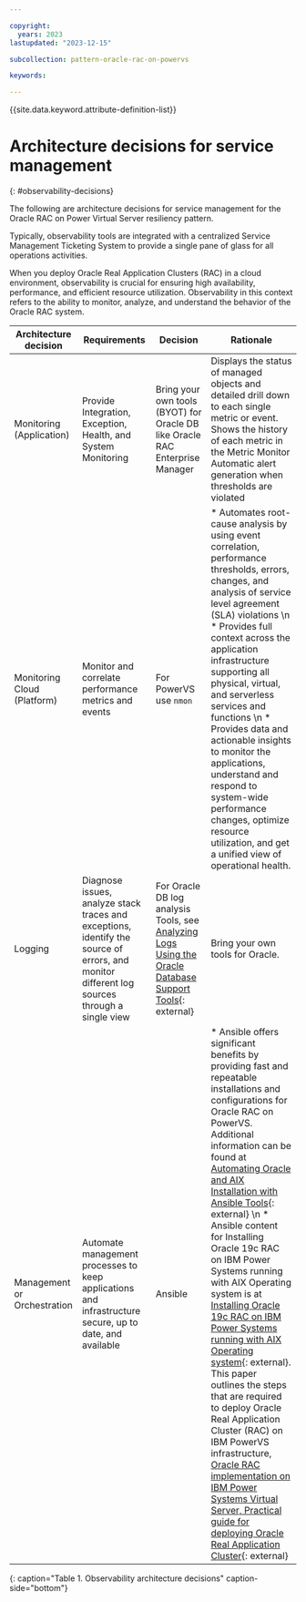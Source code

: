 ```yaml
---

copyright:
  years: 2023
lastupdated: "2023-12-15"

subcollection: pattern-oracle-rac-on-powervs

keywords:

---
```


{{site.data.keyword.attribute-definition-list}}

# Architecture decisions for service management
{: #observability-decisions}

The following are architecture decisions for service management for the Oracle RAC on Power Virtual Server resiliency pattern.

Typically, observability tools are integrated with a centralized Service Management Ticketing System to provide a single pane of glass for all operations activities.

When you deploy Oracle Real Application Clusters (RAC) in a cloud environment, observability is crucial for ensuring high availability, performance, and efficient resource utilization. Observability in this context refers to the ability to monitor, analyze, and understand the behavior of the Oracle RAC system.

| Architecture decision                 | Requirements                                                                                                                            | Decision                                                                                                                                                                                                                              |Rationale                                                                                                                                                                                                                                                                                                                                                                                                                                                                                                                                                                                                                                                                                                                                              |
|-----------------------------|----------------------------------------------------------------------------------------------------------------------------------------------|--------------------------------------------------------------------------------------------------------------------------------------------------------------------------------------------------------------------------------------------------|------------------------------------------------------------------------------------------------------------------------------------------------------------------------------------------------------------------------------------------------------------------------------------------------------------------------------------------------------------------------------------------------------------------------------------------------------------------------------------------------------------------------------------------------------------------------------------------------------------------------------------------------------------------------------------------------------------------------------------------------------------------------|
| Monitoring (Application)    | Provide Integration, Exception, Health, and System Monitoring                                                                                | Bring your own tools (BYOT) for Oracle DB like Oracle RAC Enterprise Manager                                                                                                                                                                     | Displays the status of managed objects and detailed drill down to each single metric or event. Shows the history of each metric in the Metric Monitor Automatic alert generation when thresholds are violated                                                                                                                                                                                                                                                                                                                                                                                                                                                                                                                                                          |
| Monitoring Cloud (Platform) | Monitor and correlate performance metrics and events                                                                                         | For PowerVS use `nmon`                                                                                                                                                                                                                             | * Automates root-cause analysis by using event correlation, performance thresholds, errors, changes, and analysis of service level agreement (SLA) violations \n * Provides full context across the application infrastructure supporting all physical, virtual, and serverless services and functions \n * Provides data and actionable insights to monitor the applications, understand and respond to system-wide performance changes, optimize resource utilization, and get a unified view of operational health.                                                                                                                                                                                                                                                             |
| Logging                     | Diagnose issues, analyze stack traces and exceptions, identify the source of errors, and monitor different log sources through a single view | For Oracle DB log analysis Tools, see [Analyzing Logs Using the Oracle Database Support Tools](https://docs.oracle.com/en/engineered-systems/health-diagnostics/autonomous-health-framework/ahfug/analyzing-logs-using-oracle-db-support-tools.html#GUID-ECAB7936-8E48-4141-91F8-634DB19BE390){: external}  | Bring your own tools for Oracle.                                                                                                                                                                                                                                                                                                                                                                                                                                                                                                                                                                                                                                                                         | Alerting                    | Provide tracking and alerting functions across application and infrastructure.                                                               | IBM Cloud Activity Tracker with LogDNA                                                                                                                                                                                                           | A single integrated tool that provides infrastructure monitoring, logging, alerting, and tracking or auditing functions                                                                                                                                                                                                                                                                                                                                                                                                                                                                                                                                                                                                                                                   |
| Management or Orchestration   | Automate management processes to keep applications and infrastructure secure, up to date, and available                                      | Ansible                                                                                                                                                                                                                                          | * Ansible offers significant benefits by providing fast and repeatable installations and configurations for Oracle RAC on PowerVS. Additional information can be found at [Automating Oracle and AIX Installation with Ansible Tools](https://www.ibm.com/support/pages/automating-oracle-and-aix-installation-ansible-tools){: external} \n * Ansible content for Installing Oracle 19c RAC on IBM Power Systems running with AIX Operating system is at [Installing Oracle 19c RAC on IBM Power Systems running with AIX Operating system](https://galaxy.ansible.com/ibm/power_aix_oracle_rac_asm){: external}. This paper outlines the steps that are required to deploy Oracle Real Application Cluster (RAC) on IBM PowerVS infrastructure, [Oracle RAC implementation on IBM Power Systems Virtual Server, Practical guide for deploying Oracle Real Application Cluster](https://www.ibm.com/support/pages/oracle-rac-implementation-ibm-power-systems-virtual-server){: external} |
{: caption="Table 1. Observability architecture decisions" caption-side="bottom"}
